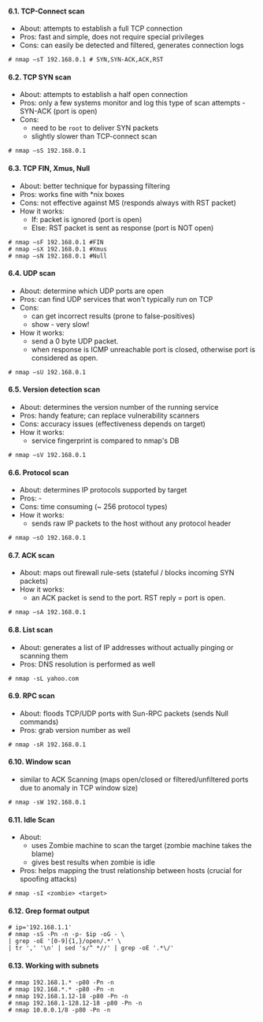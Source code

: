 #### 6.1. TCP-Connect scan

- About: attempts to establish a full TCP connection
- Pros: fast and simple, does not require special privileges
- Cons: can easily be detected and filtered, generates connection logs

```
# nmap –sT 192.168.0.1 # SYN,SYN-ACK,ACK,RST
```


#### 6.2. TCP SYN scan

- About: attempts to establish a half open connection
- Pros: only a few systems monitor and log this type of scan attempts - SYN-ACK (port is open)
- Cons:
	* need to be `root` to deliver SYN packets
	* slightly slower than TCP-connect scan

```
# nmap –sS 192.168.0.1
```


#### 6.3. TCP FIN, Xmus, Null
- About: better technique for bypassing filtering
- Pros: works fine with *nix boxes
- Cons: not effective against MS (responds always with RST packet)
- How it works:
  - If: packet is ignored (port is open) 
  - Else: RST packet is sent as response (port is NOT open)

```
# nmap –sF 192.168.0.1 #FIN
# nmap –sX 192.168.0.1 #Xmus
# nmap –sN 192.168.0.1 #Null
```


#### 6.4. UDP scan
- About: determine which UDP ports are open
- Pros: can find UDP services that won't typically run on TCP
- Cons: 
    - can get incorrect results (prone to false-positives)
    - show - very slow!
- How it works:
  - send a 0 byte UDP packet.
  - when response is ICMP unreachable port is closed, otherwise port is considered as open.

```
# nmap –sU 192.168.0.1
```


#### 6.5. Version detection scan
- About: determines the version number of the running service
- Pros: handy feature; can replace vulnerability scanners
- Cons: accuracy issues (effectiveness depends on target)
- How it works: 
  - service fingerprint is compared to nmap's DB

```
# nmap –sV 192.168.0.1
```


#### 6.6. Protocol scan
- About: determines IP protocols supported by target
- Pros: -
- Cons: time consuming (~ 256 protocol types)
- How it works:
  - sends raw IP packets to the host without any protocol header

```
# nmap –sO 192.168.0.1
```


#### 6.7. ACK scan
- About: maps out firewall rule-sets (stateful / blocks incoming SYN packets)
- How it works: 
  - an ACK packet is send to the port. RST reply = port is open.

```
# nmap –sA 192.168.0.1
```


#### 6.8. List scan
- About: generates a list of IP addresses without actually pinging or scanning them
- Pros: DNS resolution is performed as well

```
# nmap -sL yahoo.com
```


#### 6.9. RPC scan
- About: floods TCP/UDP ports with Sun-RPC packets (sends Null commands)
- Pros: grab version number as well

```
# nmap -sR 192.168.0.1
```


#### 6.10. Window scan
- similar to ACK Scanning (maps open/closed or filtered/unfiltered ports due to anomaly in TCP window size)

```
# nmap -sW 192.168.0.1
```


#### 6.11. Idle Scan
- About: 
  - uses Zombie machine to scan the target (zombie machine takes the blame)
  - gives best results when zombie is idle
- Pros: helps mapping the trust relationship between hosts (crucial for spoofing attacks)

```
# nmap -sI <zombie> <target>
```


#### 6.12. Grep format output
```
# ip='192.168.1.1'
# nmap -sS -Pn -n -p- $ip -oG - \
| grep -oE '[0-9]{1,}/open/.*' \
| tr ',' '\n' | sed 's/^ *//' | grep -oE '.*\/'
```


#### 6.13. Working with subnets
```
# nmap 192.168.1.* -p80 -Pn -n
# nmap 192.168.*.* -p80 -Pn -n
# nmap 192.168.1.12-18 -p80 -Pn -n
# nmap 192.168.1-128.12-18 -p80 -Pn -n
# nmap 10.0.0.1/8 -p80 -Pn -n
```
